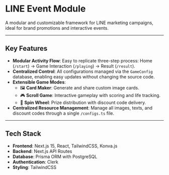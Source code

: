 # LINE Event Module

A modular and customizable framework for LINE marketing campaigns, ideal for brand promotions and interactive events.

---

## Key Features

* **Modular Activity Flow**: Easy to replicate three-step process: Home (`/start`) → Game Interaction (`/playing`) → Result (`/result`).
* **Centralized Control**: All configurations managed via the `GameConfig` database, enabling easy updates without changing the source code.
* **Extensible Game Modes**:
  * 🖼️ **Card Maker**: Generate and share custom image cards.
  * 🎮 **Scroll Game**: Interactive gameplay with scoring and life tracking.
  * 🎰 **Spin Wheel**: Prize distribution with discount code delivery.
* **Centralized Resource Management**: Manage all images, texts, and discount codes through a single `/configs.ts` file.

---

## Tech Stack

* **Frontend**: Next.js 15, React, TailwindCSS, Konva.js
* **Backend**: Next.js API Routes
* **Database**: Prisma ORM with PostgreSQL
* **Authentication**: Clerk
* **Styling**: TailwindCSS
